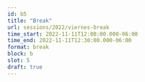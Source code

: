 ```yaml
---
id: b5
title: "Break"
url: sessions/2022/viernes-break 
time_start: 2022-11-11T12:00:00.000-06:00
time_end: 2022-11-11T12:30:00.000-06:00
format: break
block: b
slot: 5
draft: true
---
```

